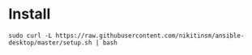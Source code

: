 # Install 
  
  ```
  sudo curl -L https://raw.githubusercontent.com/nikitinsm/ansible-desktop/master/setup.sh | bash
  ```
